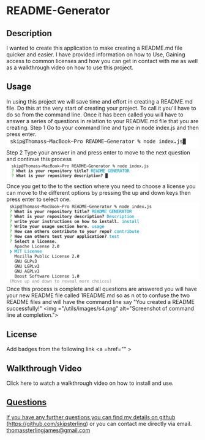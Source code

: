 # README-Generator

## Description
I wanted to create this application to make creating a README.md file quicker and easier. I have provided information on how to Use, Gaining access to common licenses and how you can get in contact with me as well as a walkthrough video on how to use this project.

## Usage
In using this project we will save time and effort in creating a README.md file. Do this at the very start of creating your project. To call it you'll have to do so from the command line. 
Once it has been called you will have to answer a series of questions in relation to your README.md file that you are creating.
Step 1 Go to your command line and type in node index.js and then press enter.
<img src="/utils/images/s1.png" alt="Screenshot of node index.js">
Step 2 Type your answer in and press enter to move to the next question and continue this process <img src="/utils/images/s2.png" alt="Screenshot of moving through the questions">
Once you get to the to the section where you need to choose a license you can move to the different options by pressing the up and down keys then press enter to select one. 
<img src="/utils/images/s3.png" alt="Screenshot of the license section." alt ="Screenshot of license section.">
Once this process is complete and all questions are answered you will have your new README file called 1README.md so as n ot to confuse the two README files and will have the command line say "You created a README successfully!"
<img ="/utils/images/s4.png" alt="Screenshot of command line at completion.">

## License 
Add badges from the following link
<a =href="" >

## Walkthrough Video
Click here to watch a walkthrough video on how to install and use.<a href="">

## Questions
If you have any further questions you can find my details on github (https://github.com/skipsterling)
or you can contact me directly via email. thomassterlingjames@gmail.com
